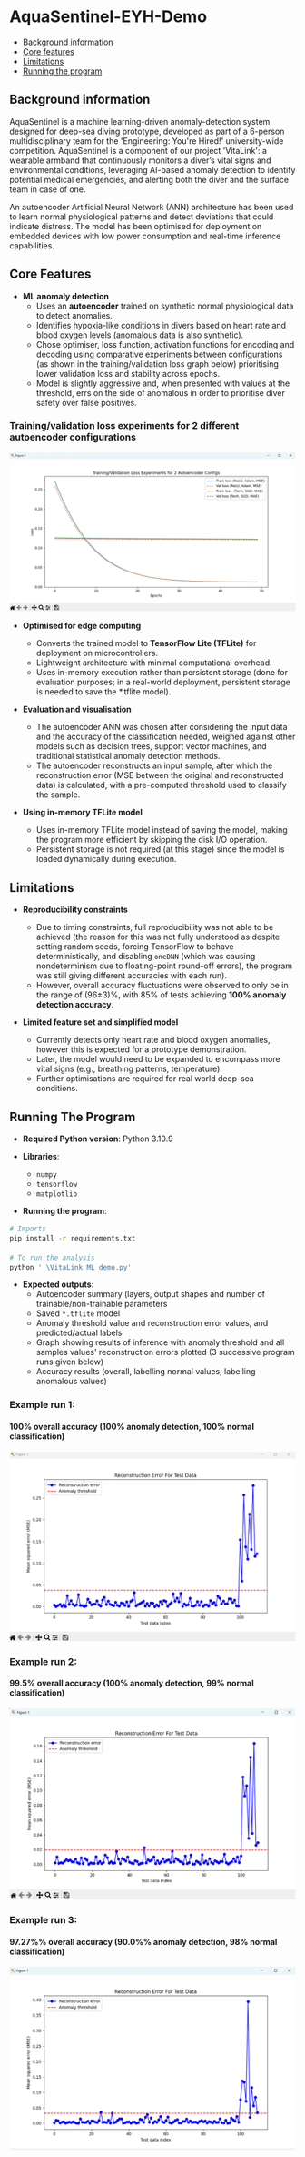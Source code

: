 # AquaSentinel-EYH-Demo

   * [Background information](#background-information)
   * [Core features](#core-features)
   * [Limitations](#limitations)
   * [Running the program](#running-the-program)


## Background information

AquaSentinel is a machine learning-driven anomaly-detection system designed for deep-sea diving prototype, developed as part of a 6-person multidisciplinary team for the 'Engineering: You're Hired!' university-wide competition. AquaSentinel is a component of our project 'VitaLink': a wearable armband that continuously monitors a diver’s vital signs and environmental conditions, leveraging AI-based anomaly detection to identify potential medical emergencies, and alerting both the diver and the surface team in case of one.

An autoencoder Artificial Neural Network (ANN) architecture has been used to learn normal physiological patterns and detect deviations that could indicate distress. The model has been optimised for deployment on embedded devices with low power consumption and real-time inference capabilities. 

## Core Features

- **ML anomaly detection**  
  - Uses an **autoencoder** trained on synthetic normal physiological data to detect anomalies.
  - Identifies hypoxia-like conditions in divers based on heart rate and blood oxygen levels (anomalous data is also synthetic).
  - Chose optimiser, loss function, activation functions for encoding and decoding using comparative experiments between configurations (as shown in the training/validation loss graph below) prioritising lower validation loss and stability across epochs.
  - Model is slightly aggressive and, when presented with values at the threshold, errs on the side of anomalous in order to prioritise diver safety over false positives.

### Training/validation loss experiments for 2 different autoencoder configurations
![Training/Validation Loss Experiments for 2 Autoencoder Configs](Training-and-validation-loss-experiments-for-2-autoencoder-configs)


- **Optimised for edge computing**  
  - Converts the trained model to **TensorFlow Lite (TFLite)** for deployment on microcontrollers.
  - Lightweight architecture with minimal computational overhead.
  - Uses in-memory execution rather than persistent storage (done for evaluation purposes; in a real-world deployment, persistent storage is needed to save the *.tflite model).

- **Evaluation and visualisation**
  - The autoencoder ANN was chosen after considering the input data and the accuracy of the classification needed, weighed against other models such as decision trees, support vector machines, and traditional statistical anomaly detection methods.
  - The autoencoder reconstructs an input sample, after which the reconstruction error (MSE between the original and reconstructed data) is calculated, with a pre-computed threshold used to classify the sample.

- **Using in-memory TFLite model**
  - Uses in-memory TFLite model instead of saving the model, making the program more efficient by skipping the disk I/O operation.
  - Persistent storage is not required (at this stage) since the model is loaded dynamically during execution.

## Limitations

- **Reproducibility constraints**  
  - Due to timing constraints, full reproducibility was not able to be achieved (the reason for this was not fully understood as despite setting random seeds, forcing TensorFlow to behave deterministically, and disabling `oneDNN` (which was causing nondeterminism due to floating-point round-off errors), the program was still giving different accuracies with each run).
  - However, overall accuracy fluctuations were observed to only be in the range of (96±3)%, with 85% of tests achieving **100% anomaly detection accuracy**.

- **Limited feature set and simplified model**  
  - Currently detects only heart rate and blood oxygen anomalies, however this is expected for a prototype demonstration.
  - Later, the model would need to be expanded to encompass more vital signs (e.g., breathing patterns, temperature).
  - Further optimisations are required for real world deep-sea conditions.

## Running The Program

- **Required Python version**: Python 3.10.9
- **Libraries**:
  - `numpy`
  - `tensorflow`
  - `matplotlib`
 
- **Running the program**:

```bash
# Imports
pip install -r requirements.txt

# To run the analysis
python '.\VitaLink ML demo.py'
```

- **Expected outputs**:
  - Autoencoder summary (layers, output shapes and number of trainable/non-trainable parameters
  - Saved `*.tflite` model
  - Anomaly threshold value and reconstruction error values, and predicted/actual labels
  - Graph showing results of inference with anomaly threshold and all samples values' reconstruction errors plotted (3 successive program runs given below)
  - Accuracy results (overall, labelling normal values, labelling anomalous values)

### Example run 1: 
#### 100% overall accuracy (100% anomaly detection, 100% normal classification)

![Sample plot 1](sample-plot-example-1)

### Example run 2: 
#### 99.5% overall accuracy (100% anomaly detection, 99% normal classification)
![Sample plot 2](sample-plot-example-2)

### Example run 3: 
#### 97.27%% overall accuracy (90.0%% anomaly detection, 98% normal classification)
![Sample plot 3](sample-plot-example-3)


